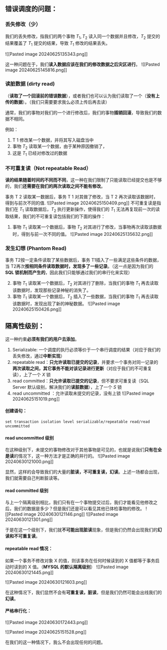 ## 错误调度的问题：
### 丢失修改（少）
我们的丢失修改，指我们的两个事物 $T_{1},T_{2}$ 读入同一个数据并且修改，$T_{2}$ 提交的结果覆盖了 $T_{1}$ 提交的结果，导致 $T_{1}$ 修改的结果丢失。

![[Pasted image 20240625135343.png]]

这一种问题在于，我们**读入数据应该在我们的修改数据之后灾区进行**。
![[Pasted image 20240625145816.png]]


### 读脏数据 (dirty read)
（**读取了一个回滚前的错误数据**），或者我们也可以认为我们读取了一个（**没有上传的数据**）。（我们只需要要求我么必须上传后再去读）

通常，我们的事物对我们的一个进行修改后，我们的事物**插销回滚**，导致我们的数据不相同。

例如：
1. T 1 修改某一个数据，并将其写入磁盘当中
2. 事物 $T_{2}$ 读取某一个数据，由于某种原因撤销了，
3. 这是 $T_{1}$ 已经对修改过的数据 

### 不可重复读（Not repeatable Read）
**读的结果随着时间的不同而不同**，这一种在我们限制了只能读取已经提交也是不够的，我们**还需要在我们的两次读取之间不能有修改**。

事务 T 2 读取某一数据后，事务 T 1 对其做了修改，当 T 2 再次读取该数据时，得到与前次不同的值.
![[Pasted image 20240625150409.png]]
不可重复读是指我们在 $T_{1}$ 读取数据后，$T_{2}$ 执行更新操作，使得我们的 $T_{1}$ 无法再复现前一次的读取结果，我们的不可重复读包括我们的下面的操作：
1. 事物 $T_{1}$ 读取某一个数据后，事物 $T_{2}$ 对其进行了修改，当事物再次读取该数据时，得到与前一次不同的值。
![[Pasted image 20240625135632.png]]


### 发生幻想 (Phantom Read)
事务 T2按一定条件读取了某些数据后，事务 T1插入了一些满足这些条件的数据，当 T2再次**按相同条件读取数据时，发现多了一些记录**。（这一点是因为我们的**SQL 锁机制而产生的**，因此我们只能够通过我们的串行化来实现）

2. 事物 $T_{1}$ 读取某一个数据后，$T_{2}$ 对其进行了删除，当我们的事物 $T_{1}$ 再去读取该数据时，发现那些记录神秘的消失了。
3. 事物 $T_{1}$ 读取某一个数据后，$T_{2}$ 插入了一些数据，当我们的事物 $T_{1}$ 再去读取该数据时，发现出现了新的神秘数据。
![[Pasted image 20240625150426.png]]

## 隔离性级别：
这一种约束**必须有我们的用户去添加**。

1. Serializable: 一个调度的执行必须等价于一个串行调度的结果（对应于我们的丢失修改，通过**中断实现**）
2. repeatable read：**只允许读取已提交的记录**，并要求一个事务对同一记录的**两次读取之间，其它事务不能对该记录进行更新**（对应于我们的不可重复读），上了一个 $X$ 锁
3. read committed：**只允许读取已提交的记录**，但不要求可重复读（SQL Server 默认级别，解决我们的**读脏数据**），上了一个 $S$ 锁
4. read uncommitted ：允许读取未提交的记录，没有上锁
![[Pasted image 20240625151019.png]]
#### 创建语句：
```
set transaction isolation level serializable/repeatable read/read uncommitted
```
#### read uncommitted 级别
在这种级别下，未提交的事物修改对于其他事物是可见的，也就是说我们**只有在全是读**的情况下，这一种方法才是正确的并行的。
![[Pasted image 20240630121000.png]]


显然，这样的会导致我们的大量的**脏读，不可重复读，幻读**。上述一场都会出现，我们就需要自己判断脏读等。
#### read committed 级别
与上一个隔离级别相比，我们只有在一个事物提交过后，我们才能看见他修改之后，我们的数据是多少？但是我们还是可以看见其他已体检事物的修改。
![[Pasted image 20240630121146.png]]
![[Pasted image 20240630121301.png]]

于是在这一个级别下，我们就**不可能出现脏读**现象，但是我们仍然会出现我们的**幻读和不可重复读**。


#### repeatable read 情况：
如果一个事务不修改对象 X 的值，则该事务在任何时候读到的 X 值都等于事务启动时读到的 X 值。（**MYSQL 的默认隔离级别**）
![[Pasted image 20240630121445.png]]

![[Pasted image 20240630121603.png]]

在这种情况下，我们显然不会有**可重复读，脏读**，但是我们仍然可能会出线我们的**幻读**。

#### 严格串行化：
![[Pasted image 20240630172443.png]]

![[Pasted image 20240625151528.png]]

在我们的这一种情况下，我么不会出现任何的问题。